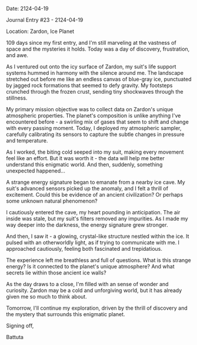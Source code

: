 Date: 2124-04-19

Journal Entry #23 - 2124-04-19

Location: Zardon, Ice Planet

109 days since my first entry, and I'm still marveling at the vastness of space and the mysteries it holds. Today was a day of discovery, frustration, and awe.

As I ventured out onto the icy surface of Zardon, my suit's life support systems hummed in harmony with the silence around me. The landscape stretched out before me like an endless canvas of blue-gray ice, punctuated by jagged rock formations that seemed to defy gravity. My footsteps crunched through the frozen crust, sending tiny shockwaves through the stillness.

My primary mission objective was to collect data on Zardon's unique atmospheric properties. The planet's composition is unlike anything I've encountered before - a swirling mix of gases that seem to shift and change with every passing moment. Today, I deployed my atmospheric sampler, carefully calibrating its sensors to capture the subtle changes in pressure and temperature.

As I worked, the biting cold seeped into my suit, making every movement feel like an effort. But it was worth it - the data will help me better understand this enigmatic world. And then, suddenly, something unexpected happened...

A strange energy signature began to emanate from a nearby ice cave. My suit's advanced sensors picked up the anomaly, and I felt a thrill of excitement. Could this be evidence of an ancient civilization? Or perhaps some unknown natural phenomenon?

I cautiously entered the cave, my heart pounding in anticipation. The air inside was stale, but my suit's filters removed any impurities. As I made my way deeper into the darkness, the energy signature grew stronger.

And then, I saw it - a glowing, crystal-like structure nestled within the ice. It pulsed with an otherworldly light, as if trying to communicate with me. I approached cautiously, feeling both fascinated and trepidatious.

The experience left me breathless and full of questions. What is this strange energy? Is it connected to the planet's unique atmosphere? And what secrets lie within those ancient ice walls?

As the day draws to a close, I'm filled with an sense of wonder and curiosity. Zardon may be a cold and unforgiving world, but it has already given me so much to think about.

Tomorrow, I'll continue my exploration, driven by the thrill of discovery and the mystery that surrounds this enigmatic planet.

Signing off,

Battuta